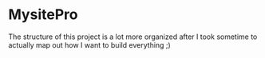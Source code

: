# MysitePro
The structure of this project is a lot more organized after I took sometime to actually map out how I want to build everything ;)
